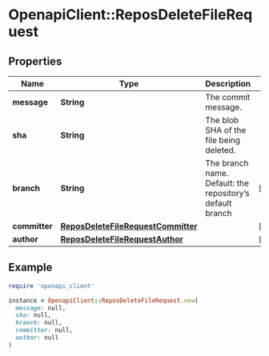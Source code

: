 # OpenapiClient::ReposDeleteFileRequest

## Properties

| Name | Type | Description | Notes |
| ---- | ---- | ----------- | ----- |
| **message** | **String** | The commit message. |  |
| **sha** | **String** | The blob SHA of the file being deleted. |  |
| **branch** | **String** | The branch name. Default: the repository’s default branch | [optional] |
| **committer** | [**ReposDeleteFileRequestCommitter**](ReposDeleteFileRequestCommitter.md) |  | [optional] |
| **author** | [**ReposDeleteFileRequestAuthor**](ReposDeleteFileRequestAuthor.md) |  | [optional] |

## Example

```ruby
require 'openapi_client'

instance = OpenapiClient::ReposDeleteFileRequest.new(
  message: null,
  sha: null,
  branch: null,
  committer: null,
  author: null
)
```

